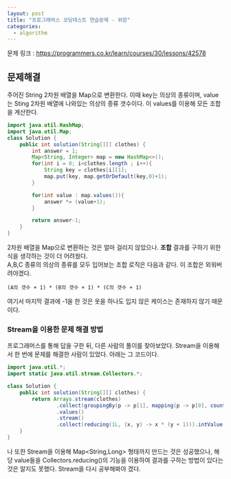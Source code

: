 ```yaml
---
layout: post
title: "프로그래머스 코딩테스트 연습문제 - 위장"
categories:
  - algorithm
---
```


문제 링크 : <https://programmers.co.kr/learn/courses/30/lessons/42578>

## 문제해결
주어진 String 2차원 배열을 Map으로 변환한다. 이때 key는 의상의 종류이며, value는 Sting 2차원 배열에 나와있는 의상의 종류 갯수이다. 이 values를 이용해 모든 조합을 계산한다.
```java
import java.util.HashMap;
import java.util.Map;
class Solution {
    public int solution(String[][] clothes) {
        int answer = 1;
        Map<String, Integer> map = new HashMap<>();
        for(int i = 0; i<clothes.length ; i++){
            String key = clothes[i][1];
            map.put(key, map.getOrDefault(key,0)+1);
        }

        for(int value : map.values()){
            answer *= (value+1);
        }

        return answer-1;
    }
}
```
2차원 배열을 Map으로 변환하는 것은 얼마 걸리지 않았으나. **조합** 결과를 구하기 위한 식을 생각하는 것이 더 어려웠다.   
A,B,C 종류의 의상의 종류를 모두 입어보는 조합 로직은 다음과 같다. 이 조합은 외워버려야겠다.
```
(A의 갯수 + 1) * (B의 갯수 + 1) * (C의 갯수 + 1)
```
여기서 마지막 결과에 -1을 한 것은 옷을 하나도 입지 않은 케이스는 존재하지 않기 때문이다.

### Stream을 이용한 문제 해결 방법
프로그래머스를 통해 답을 구한 뒤, 다른 사람의 풀이를 찾아보았다. Stream을 이용해서 한 번에 문제를 해결한 사람이 있었다. 아래는 그 코드이다.
```java
import java.util.*;
import static java.util.stream.Collectors.*;

class Solution {
    public int solution(String[][] clothes) {
        return Arrays.stream(clothes)
                .collect(groupingBy(p -> p[1], mapping(p -> p[0], counting())))
                .values()
                .stream()
                .collect(reducing(1L, (x, y) -> x * (y + 1))).intValue() - 1;
    }
}
```
나 또한 Stream을 이용해 Map<String,Long> 형태까지 만드는 것은 성공했으나, 해당 value들을 Collectors.reducing()의 기능을 이용하여 결과를 구하는 방법이 있다는 것은 알지도 못했다. Stream을 다시 공부해봐야 겠다.
